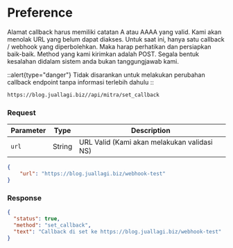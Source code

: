 # Preference
Alamat callback harus memiliki catatan A atau AAAA yang valid. Kami akan menolak URL yang belum dapat diakses. Untuk saat ini, hanya satu callback / webhook yang diperbolehkan. Maka harap perhatikan dan persiapkan baik-baik. Method yang kami kirimkan adalah POST. Segala bentuk kesalahan didalam sistem anda bukan tanggungjawab kami.

::alert{type="danger"}
Tidak disarankan untuk melakukan perubahan callback endpoint tanpa informasi terlebih dahulu
::

```bash [POST]
https://blog.juallagi.biz//api/mitra/set_callback
```

### Request

| Parameter |Type| Description                                 |
|-----------|------|---------------------------------------------|
| ``url``   |String| URL Valid (Kami akan melakukan validasi NS) |
```json
{
    "url": "https://blog.juallagi.biz/webhook-test"
}
```

### Response
```json
{
  "status": true,
  "method": "set_callback",
  "text": "Callback di set ke https://blog.juallagi.biz/webhook-test"
}
```
